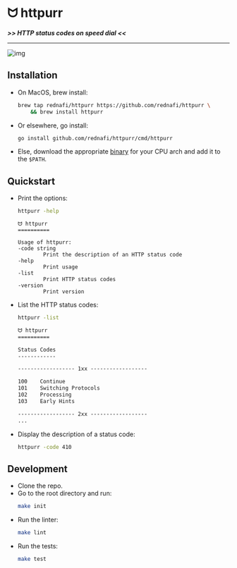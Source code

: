 <div align="left">
    <h1>ᗢ httpurr</h1>
    <strong><i> >> HTTP status codes on speed dial << </i></strong>
    <div align="right">
</div>

---

![img][cover-img]

## Installation

* On MacOS, brew install:

    ```sh
    brew tap rednafi/httpurr https://github.com/rednafi/httpurr \
        && brew install httpurr
    ```

* Or elsewhere, go install:

    ```sh
    go install github.com/rednafi/httpurr/cmd/httpurr
    ```

* Else, download the appropriate [binary] for your CPU arch and add it to the `$PATH`.

## Quickstart

* Print the options:

    ```sh
    httpurr -help
    ```

    ```
    ᗢ httpurr
    ==========

    Usage of httpurr:
    -code string
            Print the description of an HTTP status code
    -help
            Print usage
    -list
            Print HTTP status codes
    -version
            Print version
    ```

* List the HTTP status codes:

    ```sh
    httpurr -list
    ```

    ```txt
    ᗢ httpurr
    ==========

    Status Codes
    ------------

    ------------------ 1xx ------------------

    100    Continue
    101    Switching Protocols
    102    Processing
    103    Early Hints

    ------------------ 2xx ------------------
    ...
    ```

* Display the description of a status code:

    ```sh
    httpurr -code 410
    ```

## Development

* Clone the repo.
* Go to the root directory and run:
    ```sh
    make init
    ```
* Run the linter:
    ```sh
    make lint
    ```
* Run the tests:
    ```sh
    make test
    ```

[cover-img]: https://user-images.githubusercontent.com/30027932/263560103-e85f1f23-d5be-441a-a7a4-373bfd8cbf29.svg
[binary]: https://github.com/rednafi/httpurr/releases/latest
